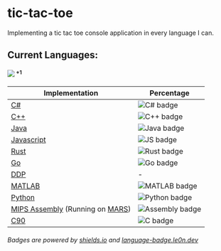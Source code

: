 # tic-tac-toe 
Implementing a tic tac toe console application in every language I can.

## Current Languages: 
#### ![](https://img.shields.io/github/languages/count/NotLe0n/tic-tac-toe) <sup>+1</sup>
|Implementation|Percentage|
|--------------|----------|
|[C#](/CSharp/tic-tac-toe.cs)|![C# badge](https://img.shields.io/endpoint?url=https%3A%2F%2Flanguage-badge.le0n.dev%2F%3Fuser%3DNotLe0n%26repo%3Dtic-tac-toe%26lang%3DC%2523)|
|[C++](/Cpp/tic-tac-toe.cpp)|![C++ badge](https://img.shields.io/endpoint?url=https%3A%2F%2Flanguage-badge.le0n.dev%2F%3Fuser%3DNotLe0n%26repo%3Dtic-tac-toe%26lang%3DC%252B%252B)|
|[Java](Java/tic-tac-toe.java)|![Java badge](https://img.shields.io/endpoint?url=https%3A%2F%2Flanguage-badge.le0n.dev%2F%3Fuser%3DNotLe0n%26repo%3Dtic-tac-toe%26lang%3DJava)|
|[Javascript](Javascript/tic-tac-toe.js)|![JS badge](https://img.shields.io/endpoint?url=https%3A%2F%2Flanguage-badge.le0n.dev%2F%3Fuser%3DNotLe0n%26repo%3Dtic-tac-toe%26lang%3DJavaScript)|
|[Rust](Rust/tic-tac-toe.rs)|![Rust badge](https://img.shields.io/endpoint?url=https%3A%2F%2Flanguage-badge.le0n.dev%2F%3Fuser%3DNotLe0n%26repo%3Dtic-tac-toe%26lang%3DRust)|
|[Go](Go/tic-tac-toe.go)|![Go badge](https://img.shields.io/endpoint?url=https%3A%2F%2Flanguage-badge.le0n.dev%2F%3Fuser%3DNotLe0n%26repo%3Dtic-tac-toe%26lang%3DGo)|
|[DDP](DDP/tic-tac-toe.ddp)|-|
|[MATLAB](MATLAB/tictactoe.m)|![MATLAB badge](https://img.shields.io/endpoint?url=https%3A%2F%2Flanguage-badge.le0n.dev%2F%3Fuser%3DNotLe0n%26repo%3Dtic-tac-toe%26lang%3DMATLAB)|
|[Python](Python/tic-tac-toe.py)|![Python badge](https://img.shields.io/endpoint?url=https%3A%2F%2Flanguage-badge.le0n.dev%2F%3Fuser%3DNotLe0n%26repo%3Dtic-tac-toe%26lang%3DPython)|
|[MIPS Assembly](MIPS/tic-tac-toe.asm) (Running on [MARS](https://courses.missouristate.edu/KenVollmar/MARS/))|![Assembly badge](https://img.shields.io/endpoint?url=https%3A%2F%2Flanguage-badge.le0n.dev%2F%3Fuser%3DNotLe0n%26repo%3Dtic-tac-toe%26lang%3DAssembly)|
|[C90](C/tic-tac-toe.c)|![C badge](https://img.shields.io/endpoint?url=https%3A%2F%2Flanguage-badge.le0n.dev%2F%3Fuser%3DNotLe0n%26repo%3Dtic-tac-toe%26lang%3DC)|
###### Badges are powered by [shields.io](https://shields.io/) and [language-badge.le0n.dev](https://language-badge.le0n.dev/)
